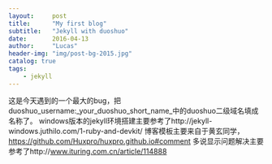 ```yaml
---
layout:     post
title:      "My first blog"
subtitle:   "Jekyll with duoshuo"
date:       2016-04-13
author:     "Lucas"
header-img: "img/post-bg-2015.jpg"
catalog: true
tags:
    - jekyll
---
```


这是今天遇到的一个最大的bug，把duoshuo_username:_your_duoshuo_short_name_中的duoshuo二级域名填成名称了。
windows版本的jekyll环境搭建主要参考了http://jekyll-windows.juthilo.com/1-ruby-and-devkit/
博客模板主要来自于黄玄同学，https://github.com/Huxpro/huxpro.github.io#comment
多说显示问题解决主要参考了http://www.ituring.com.cn/article/114888